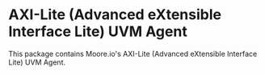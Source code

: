 # AXI-Lite (Advanced eXtensible Interface Lite) UVM Agent
This package contains Moore.io's AXI-Lite (Advanced eXtensible Interface Lite) UVM Agent.
